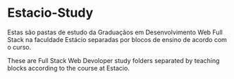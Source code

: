 # Estacio-Study

Estas são pastas de estudo da Graduaçãos em Desenvolvimento Web Full Stack na faculdade Estácio separadas por blocos de ensino de acordo com o curso.

These are Full Stack Web Devoloper study folders separated by teaching blocks according to the course at Estacio.

